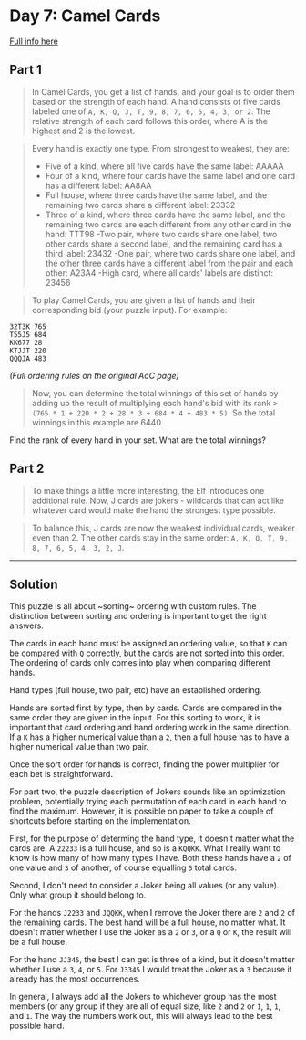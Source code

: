 # Day 7: Camel Cards

[Full info here](https://adventofcode.com/2023/day/7)

## Part 1

>In Camel Cards, you get a list of hands, and your goal is to order
>them based on the strength of each hand. A hand consists of five cards
>labeled one of `A, K, Q, J, T, 9, 8, 7, 6, 5, 4, 3, or 2`. The relative
>strength of each card follows this order, where A is the highest and 2
>is the lowest.

>Every hand is exactly one type. From strongest to weakest, they are:
>- Five of a kind, where all five cards have the same label: AAAAA
>- Four of a kind, where four cards have the same label and one card has a different label: AA8AA
>- Full house, where three cards have the same label, and the remaining two cards share a different label: 23332
>- Three of a kind, where three cards have the same label, and the remaining two cards are each different from any other card in the hand: TTT98
>-Two pair, where two cards share one label, two other cards share a second label, and the remaining card has a third label: 23432
>-One pair, where two cards share one label, and the other three cards have a different label from the pair and each other: A23A4
>-High card, where all cards' labels are distinct: 23456

>To play Camel Cards, you are given a list of hands and their corresponding bid (your puzzle input). For example:
```
32T3K 765
T55J5 684
KK677 28
KTJJT 220
QQQJA 483
```

_(Full ordering rules on the original AoC page)_

>Now, you can determine the total winnings of this set of hands by adding
>up the result of multiplying each hand's bid with its rank >
>`(765 * 1 + 220 * 2 + 28 * 3 + 684 * 4 + 483 * 5)`. So the total winnings
>in this example are 6440.

Find the rank of every hand in your set. What are the total winnings?

## Part 2

>To make things a little more interesting, the Elf introduces one additional rule.
>Now, J cards are jokers - wildcards that can act like whatever card would make the
>hand the strongest type possible.

>To balance this, J cards are now the weakest individual cards, weaker even than 2.
>The other cards stay in the same order: `A, K, Q, T, 9, 8, 7, 6, 5, 4, 3, 2, J`.

---

## Solution

This puzzle is all about ~sorting~ ordering with custom rules. The distinction between
sorting and ordering is important to get the right answers.

The cards in each hand must be assigned an ordering value, so that `K` can be compared
with `Q` correctly, but the cards are not sorted into this order. The ordering of
cards only comes into play when comparing different hands.

Hand types (full house, two pair, etc) have an established ordering.

Hands are sorted first by type, then by cards. Cards are compared in the same order
they are given in the input. For this sorting to work, it is important that card ordering
and hand ordering work in the same direction. If a `K` has a higher numerical value
than a `2`, then a full house has to have a higher numerical value than two pair.

Once the sort order for hands is correct, finding the power multiplier for each bet is
straightforward.

For part two, the puzzle description of Jokers sounds like an optimization problem,
potentially trying each permutation of each card in each hand to find the maximum.
However, it is possible on paper to take a couple of shortcuts before starting on the
implementation.

First, for the purpose of determing the hand type, it doesn't matter what the cards
are. A `22233` is a full house, and so is a `KQQKK`. What I really want to know is
how many of how many types I have. Both these hands have a `2` of one value and `3` of
another, of course equalling `5` total cards.

Second, I don't need to consider a Joker being all values (or any value). Only what
group it should belong to.

For the hands `J2233` and `JQQKK`, when I remove the Joker there are `2` and `2` of
the remaining cards. The best hand will be a full house, no matter what. It doesn't
matter whether I use the Joker as a `2` or `3`, or a `Q` or `K`, the result will be
a full house.

For the hand `JJ345`, the best I can get is three of a kind, but it doesn't matter
whether I use a `3`, `4`, or `5`. For `J3345` I would treat the Joker as a `3` because
it already has the most occurrences.

In general, I always add all the Jokers to whichever group has the most members (or
any group if they are all of equal size, like `2` and `2` or `1`, `1`, `1`, and  `1`.
The way the numbers work out, this will always lead to the best possible hand.


